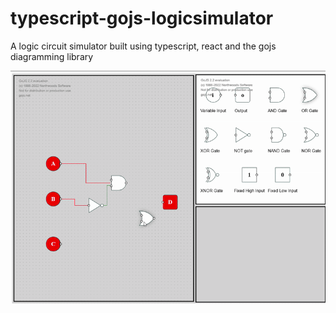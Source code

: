 # typescript-gojs-logicsimulator
A logic circuit simulator built using typescript, react and the gojs diagramming library

![Circuit Demo](https://github.com/omeizan/typescript-gojs-logicsimulator/blob/main/public/demo.gif)
